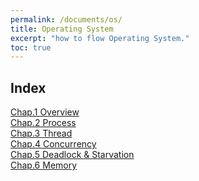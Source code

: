 ```yaml
---
permalink: /documents/os/
title: Operating System
excerpt: "how to flow Operating System."
toc: true
---
```


## Index
<a href="{{ site.baseurl }}/documents/os/overview/">Chap.1 Overview</a><br>
<a href="{{ site.baseurl }}/documents/os/process/">Chap.2 Process</a><br>
<a href="{{ site.baseurl }}/documents/os/thread/">Chap.3 Thread</a><br>
<a href="{{ site.baseurl }}/documents/os/concurrency/">Chap.4 Concurrency</a><br>
<a href="{{ site.baseurl }}/documents/os/deadlock_and_starvation/">Chap.5 Deadlock & Starvation</a><br>
<a href="{{ site.baseurl }}/documents/os/memory/">Chap.6 Memory</a><br>
